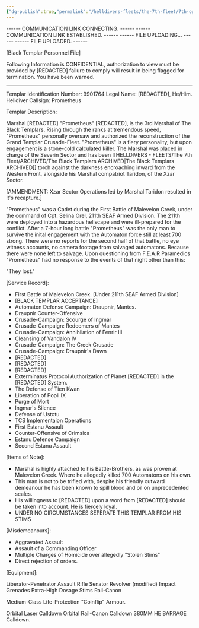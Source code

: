 ```yaml
---
{"dg-publish":true,"permalink":"/helldivers-fleets/the-7th-fleet/7th-operator-files/prometheus/","tags":["gardenEntry"]}
---
```


 ------ COMMUNICATION LINK CONNECTING. ------
------ COMMUNICATION LINK ESTABLISHED. ------
------ FILE UPLOADING... ------
------ FILE UPLOADED. ------

[Black Templar Personnel File]

Following Information is CONFIDENTIAL, authorization to view must be provided by [REDACTED] failure to comply will result in being flagged for termination. You have been warned.

--------------------------------------
Templar Identification Number: 9901764
Legal Name: [REDACTED], He/Him.
Helldiver Callsign: Prometheus

Templar Description:

Marshal [REDACTED] "Prometheus" [REDACTED], is the 3rd Marshal of The Black Templars. Rising through the ranks at tremendous speed, "Prometheus" personally oversaw and authorized the reconstruction of the Grand Templar Crusade-Fleet. "Prometheus" is a fiery personality, but upon engagement is a stone-cold calculated killer. The Marshal was placed in charge of the Severin Sector and has been [[HELLDIVERS - FLEETS/The 7th Fleet/ARCHIVED/The Black Templars ARCHIVED\|The Black Templars ARCHIVED]] torch against the darkness encroaching inward from the Western Front, alongside his Marshal compatriot Taridon, of the Xzar Sector.

[AMMENDMENT: Xzar Sector Operations led by Marshal Taridon resulted in it's recapture.]

"Prometheus" was a Cadet during the First Battle of Malevelon Creek, under the command of Cpt. Selina Orel, 211th SEAF Armed Division. The 211th were deployed into a hazardous hellscape and were ill-prepared for the conflict. After a 7-hour long battle "Prometheus" was the only man to survive the inital engagement with the Automaton force still at least 700 strong. There were no reports for the second half of that battle, no eye witness accounts, no camera footage from salvaged automatons. Because there were none left to salvage. Upon questioning from F.E.A.R Paramedics "Prometheus" had no response to the events of that night other than this:

"They lost."

[Service Record]:
- First Battle of Malevelon Creek. [Under 211th SEAF Armed Division]
- [BLACK TEMPLAR ACCEPTANCE]
- Automaton Defense Campaign: Draupnir, Mantes.
- Draupnir Counter-Offensive
- Crusade-Campaign: Scourge of Ingmar
- Crusade-Campaign: Redeemers of Mantes
- Crusade-Campaign: Annihilation of Fenrir III
- Cleansing of Vandalon IV
- Crusade-Campaign: The Creek Crusade
- Crusade-Campaign: Draupnir's Dawn
- [REDACTED]
- [REDACTED]
- [REDACTED]
- Exterminatus Protocol Authorization of Planet [REDACTED] in the [REDACTED] System.
- The Defense of Tien Kwan
- Liberation of Popli IX
- Purge of Mort
- Ingmar's Silence
- Defense of Ustotu
- TCS Implementaion Operations
- First Estanu Assault
- Counter-Offensive of Crimsica
- Estanu Defense Campaign
- Second Estanu Assault

[Items of Note]:

- Marshal is highly attached to his Battle-Brothers, as was proven at Malevelon Creek. Where he allegedly killed 700 Automatons on his own.
- This man is not to be trifled with, despite his friendly outward demeanour he has been known to spill blood and oil on unprecedented scales.
- His willingness to [REDACTED] upon a word from [REDACTED] should be taken into account. He is fiercely loyal.
- UNDER NO CIRCUMSTANCES SEPERATE THIS TEMPLAR FROM HIS STIMS

[Misdemeanours]:

- Aggravated Assault
- Assault of a Commanding Officer
- Multiple Charges of Homicide over allegedly "Stolen Stims"
- Direct rejection of orders.

[Equipment]:

Liberator-Penetrator Assault Rifle
Senator Revolver (modified)
Impact Grenades
Extra-High Dosage Stims
Rail-Canon

Medium-Class Life-Protection "Coinflip" Armour.

Orbital Laser Calldown
Orbital Rail-Canon Calldown
380MM HE BARRAGE Calldown.